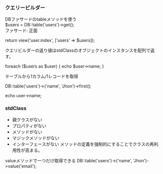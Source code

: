 ### クエリービルダー

DBファサードのtableメソッドを使う  
$users = DB::table('users')->get();  
 ファサード: 正面

return view('user.index', ['users' => $users]);  

クエリビルダーの返り値はstdClassのオブジェクトのインスタンスを配列で返す。

foreach ($users as $user) {
  echo $user->name;
}

テーブルから1カラム/1レコードを取得  

DB::table('users')->('name', 'Jhon')->first();

echo user->name;

### stdClass
- 親クラスがない
- プロパティがない
- メソッドがない
- マジックメソッドがない
- インターフェースがない
メソッドの定義を強制的にすることでクラスの再利用性が高まる。

valueメソッドで一つだけ取得できる
DB::table('users')->('name', 'Jhon')->value('email');

